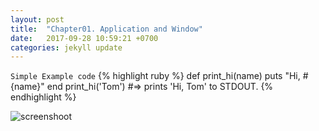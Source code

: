```yaml
---
layout: post
title:  "Chapter01. Application and Window"
date:   2017-09-28 10:59:21 +0700
categories: jekyll update
---
```

`Simple Example code`
{% highlight ruby %}
def print_hi(name)
  puts "Hi, #{name}"
end
print_hi('Tom')
#=> prints 'Hi, Tom' to STDOUT.
{% endhighlight %}


![screenshoot](https://github.com/rmsubekti/emping/raw/master/Screenshot.png)
